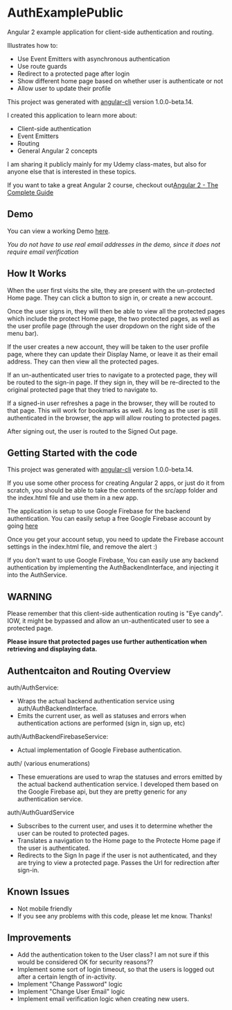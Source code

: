 # AuthExamplePublic
Angular 2 example application for client-side authentication and routing.

Illustrates how to:
- Use Event Emitters with asynchronous authentication
- Use route guards
- Redirect to a protected page after login
- Show different home page based on whether user is authenticate or not
- Allow user to update their profile

This project was generated with [angular-cli](https://github.com/angular/angular-cli) version 1.0.0-beta.14.

I created this application to learn more about:
- Client-side authentication
- Event Emitters
- Routing
- General Angular 2 concepts

I am sharing it publicly mainly for my Udemy class-mates, but also for anyone else that is interested in these topics.

If you want to take a great Angular 2 course, checkout out[Angular 2 - The Complete Guide](https://www.udemy.com/the-complete-guide-to-angular-2)

## Demo

You can view a working Demo [here](http://authexample.coderforchrist.com).

*You do not have to use real email addresses in the demo, since it does not require email verification*

## How It Works

When the user first visits the site, they are present with the un-protected Home page.  They can click a button to sign in, or create a new account.

Once the user signs in, they will then be able to view all the protected pages which include the protect Home page, the two protected pages, as well as the user profile page (through the user dropdown on the right side of the menu bar).

If the user creates a new account, they will be taken to the user profile page, where they can update their Display Name, or leave it as their email address.  They can then view all the protected pages.

If an un-authenticated user tries to navigate to a protected page, they will be routed to the sign-in page. If they sign in, they will be re-directed to the original protected page that they tried to navigate to.

If a signed-in user refreshes a page in the browser, they will be routed to that page.  This will work for bookmarks as well.  As long as the user is still authenticated in the browser, the app will allow routing to protected pages. 

After signing out, the user is routed to the Signed Out page.

## Getting Started with the code

This project was generated with [angular-cli](https://github.com/angular/angular-cli) version 1.0.0-beta.14.

If you use some other process for creating Angular 2 apps, or just do it from scratch, you should be able to take the contents of the src/app folder and the index.html file and use them in a new app. 

The application is setup to use Google Firebase for the backend authentication.  You can easily setup a free Google Firebase account by going [here](https://firebase.google.com/)

Once you get your account setup, you need to update the Firebase account settings in the index.html file, and remove the alert :)

If you don't want to use Google Firebase, You can easily use any backend authentication by implementing the AuthBackendInterface, and injecting it into the AuthService.

## WARNING

Please remember that this client-side authentication routing is "Eye candy".  IOW, it might be bypassed and allow an un-authenticated user to see a protected page.

**Please insure that protected pages use further authentication when retrieving and displaying data.** 

## Authentcaiton and Routing Overview

auth/AuthService: 
- Wraps the actual backend authentication service using auth/AuthBackendInterface.
- Emits the current user, as well as statuses and errors when authentication actions are performed (sign in, sign up, etc)

auth/AuthBackendFirebaseService:
- Actual implementation of Google Firebase authentication.

auth/ (various enumerations)
- These emuerations are used to wrap the statuses and errors emitted by the actual backend authentication service.  I developed them based on the Google Firebase api, but they are pretty generic for any authentication service.

auth/AuthGuardService
- Subscribes to the current user, and uses it to determine whether the user can be routed to protected pages.
- Translates a navigation to the Home page to the Protecte Home page if the user is authenticated.
- Redirects to the Sign In page if the user is not authenticated, and they are trying to view a protected page.  Passes the Url for redirection after sign-in.

## Known Issues

- Not mobile friendly
- If you see any problems with this code, please let me know.  Thanks!

## Improvements

- Add the authentication token to the User class?  I am not sure if this would be considered OK for security reasons??
- Implement some sort of login timeout, so that the users is logged out after a certain length of in-activity.
- Implement "Change Password" logic
- Implement "Change User Email" logic
- Implement email verification logic when creating new users.

